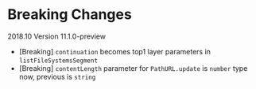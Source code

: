 # Breaking Changes

2018.10 Version 11.1.0-preview

* [Breaking] `continuation` becomes top1 layer parameters in `listFileSystemsSegment`
* [Breaking] `contentLength` parameter for `PathURL.update` is `number` type now, previous is `string`